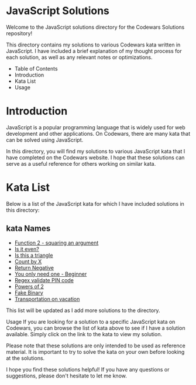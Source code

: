 # JavaScript Solutions
Welcome to the JavaScript solutions directory for the Codewars Solutions repository!

This directory contains my solutions to various Codewars kata written in JavaScript. I have included a brief explanation of my thought process for each solution, as well as any relevant notes or optimizations.

* Table of Contents
* Introduction
* Kata List
* Usage


# Introduction
JavaScript is a popular programming language that is widely used for web development and other applications. On Codewars, there are many kata that can be solved using JavaScript.

In this directory, you will find my solutions to various JavaScript kata that I have completed on the Codewars website. I hope that these solutions can serve as a useful reference for others working on similar kata.

# Kata List
Below is a list of the JavaScript kata for which I have included solutions in this directory:

## kata Names
* [Function 2 - squaring an argument](https://github.com/fazzy12/codewars-solutions/blob/main/javascript/Function-2-squaring_an_argument.js)
* [Is it even? ](https://github.com/fazzy12/codewars-solutions/blob/main/javascript/Is_it_even%3F.js)
* [Is this a triangle](https://github.com/fazzy12/codewars-solutions/blob/main/javascript/Is_this_a_triangle.js)
* [Count by X](https://github.com/fazzy12/codewars-solutions/blob/main/javascript/Count_by_X.js)
* [Return Negative](https://github.com/fazzy12/codewars-solutions/blob/main/javascript/return_negative.js)
* [You only need one - Beginner](https://github.com/fazzy12/codewars-solutions/blob/main/javascript/you_only_need_one-beginner.js)
* [Regex validate PIN code](https://github.com/fazzy12/codewars-solutions/blob/main/javascript/regex_validate_PIN_code.js)
* [Powers of 2](https://github.com/fazzy12/codewars-solutions/blob/main/javascript/Powers_of_2.js)
* [Fake Binary](https://github.com/fazzy12/codewars-solutions/blob/main/javascript/fake_binary.js)
* [Transportation on vacation](https://github.com/fazzy12/codewars-solutions/blob/main/javascript/transportation_on_vacation.js)


This list will be updated as I add more solutions to the directory.

Usage
If you are looking for a solution to a specific JavaScript kata on Codewars, you can browse the list of kata above to see if I have a solution available. Simply click on the link to the kata to view my solution.

Please note that these solutions are only intended to be used as reference material. It is important to try to solve the kata on your own before looking at the solutions.

I hope you find these solutions helpful! If you have any questions or suggestions, please don't hesitate to let me know.
